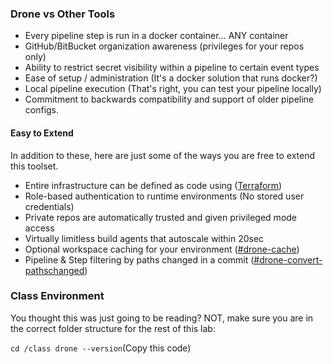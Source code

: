 ### Drone vs Other Tools

* Every pipeline step is run in a docker container... ANY container
* GitHub/BitBucket organization awareness (privileges for your repos only)
* Ability to restrict secret visibility within a pipeline to certain event types
* Ease of setup / administration (It's a docker solution that runs docker?)
* Local pipeline execution (That's right, you can test your pipeline locally)
* Commitment to backwards compatibility and support of older pipeline configs.

#### Easy to Extend

In addition to these, here are just some of the ways you are free to extend this toolset.

* Entire infrastructure can be defined as code using ([Terraform](https://terraform.io))
* Role-based authentication to runtime environments (No stored user credentials)
* Private repos are automatically trusted and given privileged mode access
* Virtually limitless build agents that autoscale within 20sec
* Optional workspace caching for your environment ([#drone-cache](https://github.com/meltwater/drone-cache))
* Pipeline & Step filtering by paths changed in a commit ([#drone-convert-pathschanged](https://github.com/meltwater/drone-convert-pathschanged))

### Class Environment

You thought this was just going to be reading?  NOT, make sure you are in the correct folder structure for the rest of this lab:

`cd /class drone --version`(Copy this code)

